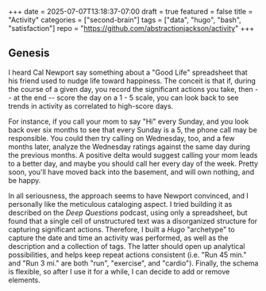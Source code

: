 +++
date = 2025-07-07T13:18:37-07:00
draft = true
featured = false
title = "Activity"
categories = ["second-brain"]
tags = ["data", "hugo", "bash", "satisfaction"]
repo = "https://github.com/abstractionjackson/activity"
+++

## Genesis

I heard Cal Newport say something about a "Good Life" spreadsheet that his friend used to nudge life toward happiness. The conceit is that if, during the course of a given day, you record the significant actions you take, then -- at the end -- score the day on a 1 - 5 scale, you can look back to see trends in activity as correlated to high-score days.

For instance, if you call your mom to say "Hi" every Sunday, and you look back over six months to see that every Sunday is a 5, the phone call may be responsible. You could then try calling on Wednesday, too, and a few months later, analyze the Wednesday ratings against the same day during the previous months. A positive delta would suggest calling your mom leads to a better day, and maybe you should call her every day of the week. Pretty soon, you'll have moved back into the basement, and will own nothing, and be happy.

In all seriousness, the approach seems to have Newport convinced, and I personally like the meticulous cataloging aspect. I tried building it as described on the _Deep Questions_ podcast, using only a spreadsheet, but found that a single cell of unstructured text was a disorganized structure for capturing significant actions. Therefore, I built a _Hugo_ "archetype" to capture the date and time an activity was performed, as well as the description and a collection of tags. The latter should open up analytical possibilities, and helps keep repeat actions consistent (i.e. "Run 45 min." and "Run 3 mi." are both "run", "exercise", and "cardio"). Finally, the schema is flexible, so after I use it for a while, I can decide to add or remove elements.